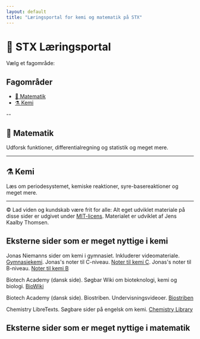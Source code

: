 ```yaml
---
layout: default
title: "Læringsportal for kemi og matematik på STX"
---
```


# 📘 STX Læringsportal

Vælg et fagområde:

## Fagområder

- [📐 Matematik](./matematik/index.html)
- [⚗️ Kemi](./kemi/index.html)

-- 

## 📐 Matematik

Udforsk funktioner, differentialregning og statistik og meget mere.

---

## ⚗️ Kemi

Læs om periodesystemet, kemiske reaktioner, syre-basereaktioner og meget mere.

---

© Lad viden og kundskab være frit for alle: Alt eget udviklet materiale på disse sider er udgivet under [MIT-licens](https://opensource.org/licenses/MIT). Materialet er udviklet af Jens Kaalby Thomsen.

## Eksterne sider som er meget nyttige i kemi
Jonas Niemanns sider om kemi i gymnasiet. Inkluderer videomateriale. [Gymnasiekemi](https://www.gymnasiekemi.com/).
Jonas's noter til C-niveau. [Noter til kemi C](https://www.gymnasiekemi.com/uploads/9/3/4/8/93484852/noter_-_kemi_c_-_jonas_niemann_-_1.4.pdf).
Jonas's noter til B-niveau. [Noter til kemi B](https://www.gymnasiekemi.com/ressourcer-kemi-b.html)

Biotech Academy (dansk side). Søgbar Wiki om bioteknologi, kemi og biologi. [BioWiki](https://www.biotechacademy.dk/undervisning/ordliste-indeks/)

Biotech Academy (dansk side). Biostriben. Undervisningsvideoer. [Biostriben](https://www.biotechacademy.dk/e-learning/biostriben/gymnasie/)

Chemistry LibreTexts. Søgbare sider på engelsk om kemi. [Chemistry Library](https://chem.libretexts.org/)

## Eksterne sider som er meget nyttige i matematik

